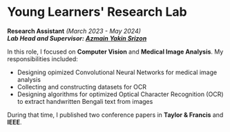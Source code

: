 # Young Learners' Research Lab 
**Research Assistant** *(March 2023 - May 2024)*  
***Lab Head and Supervisor: [Azmain Yakin Srizon](https://www.ruet.ac.bd/azmainsrizon)***

In this role, I focused on **Computer Vision** and **Medical Image Analysis**. My responsibilities included:

- Designing opimized Convolutional Neural Networks for medical image analysis
- Collecting and constructing datasets for OCR
- Designing algorithms for optimized Optical Character Recognition (OCR) to extract handwritten Bengali text from images

During that time, I published two conference papers in **Taylor & Francis** and **IEEE**.

